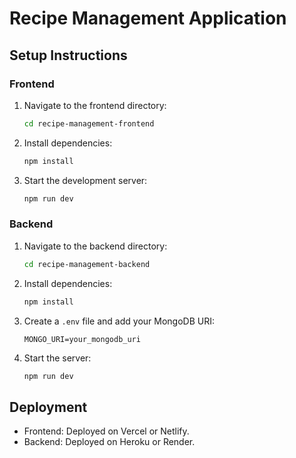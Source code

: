 # Recipe Management Application

## Setup Instructions

### Frontend

1. Navigate to the frontend directory:
   ```bash
   cd recipe-management-frontend
   ```

2. Install dependencies:
   ```bash
   npm install
   ```

3. Start the development server:
   ```bash
   npm run dev
   ```

### Backend

1. Navigate to the backend directory:
   ```bash
   cd recipe-management-backend
   ```

2. Install dependencies:
   ```bash
   npm install
   ```

3. Create a `.env` file and add your MongoDB URI:
   ```env
   MONGO_URI=your_mongodb_uri
   ```

4. Start the server:
   ```bash
   npm run dev
   ```

## Deployment

- Frontend: Deployed on Vercel or Netlify.
- Backend: Deployed on Heroku or Render.